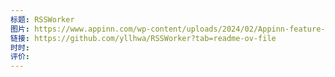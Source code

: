 ```yaml
---
标题: RSSWorker
图片: https://www.appinn.com/wp-content/uploads/2024/02/Appinn-feature-images-85.jpg
链接: https://github.com/yllhwa/RSSWorker?tab=readme-ov-file
时时: 
评价:
---
```


